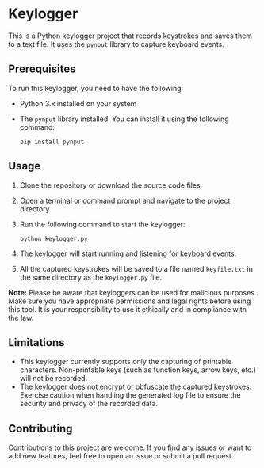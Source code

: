 # Keylogger

This is a Python keylogger project that records keystrokes and saves them to a text file. It uses the `pynput` library to capture keyboard events.

## Prerequisites

To run this keylogger, you need to have the following:

- Python 3.x installed on your system
- The `pynput` library installed. You can install it using the following command:

  ```shell
  pip install pynput
  ```

## Usage

1. Clone the repository or download the source code files.
2. Open a terminal or command prompt and navigate to the project directory.
3. Run the following command to start the keylogger:

   ```shell
   python keylogger.py
   ```

4. The keylogger will start running and listening for keyboard events.
5. All the captured keystrokes will be saved to a file named `keyfile.txt` in the same directory as the `keylogger.py` file.

**Note:** Please be aware that keyloggers can be used for malicious purposes. Make sure you have appropriate permissions and legal rights before using this tool. It is your responsibility to use it ethically and in compliance with the law.

## Limitations

- This keylogger currently supports only the capturing of printable characters. Non-printable keys (such as function keys, arrow keys, etc.) will not be recorded.
- The keylogger does not encrypt or obfuscate the captured keystrokes. Exercise caution when handling the generated log file to ensure the security and privacy of the recorded data.

## Contributing

Contributions to this project are welcome. If you find any issues or want to add new features, feel free to open an issue or submit a pull request.

